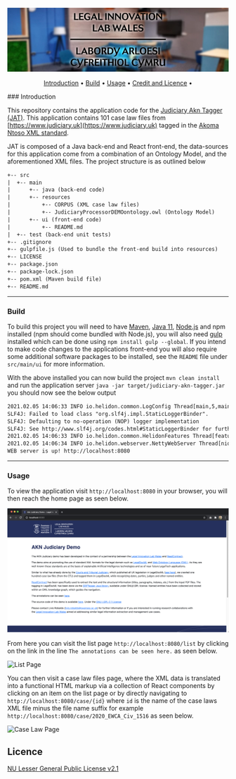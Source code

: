 <p align="center">
  <img src="logo-header-svg.jpg">
</p>

<p align="center">
  <a href="#introduction">Introduction</a> •
  <a href="#build">Build</a> •
  <a href="#usage">Usage</a> •
    <a href="#credit-and-licence">Credit and Licence</a> •
  <br>
</p>
### Introduction

This repository contains the application code for the [Judiciary Akn Tagger (JAT)](https://akn-judiciary-demo.legaltech.wales). 
This application contains 101 case law files from [https://www.judiciary.uk](https://www.judiciary.uk) tagged in the 
[Akoma Ntoso XML standard](http://www.akomantoso.org/).

JAT is composed of a Java back-end and React front-end, the data-sources for this application come from a combination of
an Ontology Model, and the aforementioned XML files. The project structure is as outlined below

```txt
+-- src
|  +-- main
|      +-- java (back-end code)
|      +-- resources
|          +-- CORPUS (XML case law files)
|          +-- JudiciaryProcessorDEMOontology.owl (Ontology Model)
|      +-- ui (front-end code)
|          +-- README.md
|  +-- test (back-end unit tests)
+-- .gitignore
+-- gulpfile.js (Used to bundle the front-end build into resources)
+-- LICENSE
+-- package.json
+-- package-lock.json
+-- pom.xml (Maven build file)
+-- README.md
```
---
### Build

To build this project you will need to have [Maven](https://maven.apache.org/), [Java 11](https://adoptopenjdk.net/), 
[Node.js](https://nodejs.org/en/) and npm installed (npm should come bundled with Node.js), you will also need 
[gulp](https://gulpjs.com/) installed which can be done using ```npm install gulp --global```.
If you intend to make code changes to the applications front-end you will also require some
additional software packages to be installed, see the ```README``` file under ```src/main/ui``` for more information.

With the above installed you can now build the project ```mvn clean install``` and run the application server 
```java -jar target/judiciary-akn-tagger.jar``` you should now see the below output

```txt
2021.02.05 14:06:33 INFO io.helidon.common.LogConfig Thread[main,5,main]: Logging at initialization configured using classpath: /logging.properties
SLF4J: Failed to load class "org.slf4j.impl.StaticLoggerBinder".
SLF4J: Defaulting to no-operation (NOP) logger implementation
SLF4J: See http://www.slf4j.org/codes.html#StaticLoggerBinder for further details.
2021.02.05 14:06:33 INFO io.helidon.common.HelidonFeatures Thread[features-thread,5,main]: Helidon SE 2.2.0 features: [Config, WebServer]
2021.02.05 14:06:34 INFO io.helidon.webserver.NettyWebServer Thread[nioEventLoopGroup-2-1,10,main]: Channel '@default' started: [id: 0x5cb6c79c, L:/0:0:0:0:0:0:0:0:8080]
WEB server is up! http://localhost:8080
```
---
### Usage

To view the application visit ```http://localhost:8080``` in your browser, you will then reach the home page as seen 
below. 

![Home Page](read_me_assets/home_page.png)

From here you can visit the list page ```http://localhost:8080/list``` by clicking on the link in the line 
```The annotations can be seen here.``` as seen below.

![List Page](read_me_assets/list_page.png)

You can then visit a case law files page, where the XML data is translated into a functional HTML markup via
a collection of React components by clicking on an item on the list page or by directly navigating to 
```http://localhost:8080/case/{id}``` where ```id``` is the name of the case laws XML file minus the file name suffix 
for example ```http://localhost:8080/case/2020_EWCA_Civ_1516``` as seen below.

![Case Law Page](read_me_assets/case_law_page.png)

## Licence 
[NU Lesser General Public License v2.1](https://github.com/Legal-Innovation-Lab-Wales/judiciary-akn-tagger/blob/main/LICENSE)
